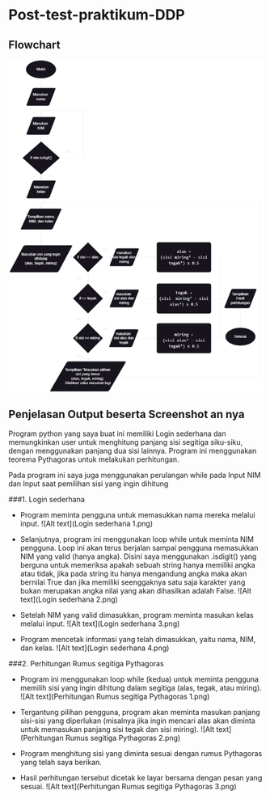 # Post-test-praktikum-DDP

## Flowchart
![Alt text](<Segitiga Pythagoras.png>)

## Penjelasan Output beserta Screenshot an nya
  Program python yang saya buat ini memiliki Login sederhana dan memungkinkan user untuk menghitung panjang sisi segitiga siku-siku, dengan menggunakan panjang dua   sisi lainnya. Program ini menggunakan teorema Pythagoras untuk melakukan perhitungan.

  Pada program ini saya juga menggunakan perulangan while pada Input NIM dan Input saat pemilihan sisi yang ingin dihitung

  ###1. Login sederhana
  - Program meminta pengguna untuk memasukkan nama mereka melalui input.
    ![Alt text](Login sederhana 1.png)

  - Selanjutnya, program ini menggunakan loop while untuk meminta NIM pengguna. Loop ini akan terus berjalan sampai pengguna memasukkan NIM yang valid (hanya           angka). Disini saya menggunakan .isdigit() yang berguna untuk memeriksa apakah sebuah string hanya memiliki angka atau tidak, jika pada string itu hanya            mengandung angka maka akan bernilai True dan jika memiliki seenggaknya satu saja karakter yang bukan merupakan angka nilai yang akan dihasilkan adalah False.
    ![Alt text](Login sederhana 2.png)
         
  - Setelah NIM yang valid dimasukkan, program meminta masukan kelas melalui input.
    ![Alt text](Login sederhana 3.png)

  - Program mencetak informasi yang telah dimasukkan, yaitu nama, NIM, dan kelas.
    ![Alt text](Login sederhana 4.png)

  ###2. Perhitungan Rumus segitiga Pythagoras
        
  - Program ini menggunakan loop while (kedua) untuk meminta pengguna memilih sisi yang ingin dihitung dalam segitiga     (alas, tegak, atau miring).
    ![Alt text](Perhitungan Rumus segitiga Pythagoras 1.png)

  - Tergantung pilihan pengguna, program akan meminta masukan panjang sisi-sisi yang diperlukan 
    (misalnya jika ingin mencari alas akan diminta untuk memasukan panjang sisi tegak dan sisi miring).
    ![Alt text](Perhitungan Rumus segitiga Pythagoras 2.png)
        
  - Program menghitung sisi yang diminta sesuai dengan rumus Pythagoras yang telah saya berikan.

  - Hasil perhitungan tersebut dicetak ke layar bersama dengan pesan yang sesuai.
    ![Alt text](Perhitungan Rumus segitiga Pythagoras 3.png)
